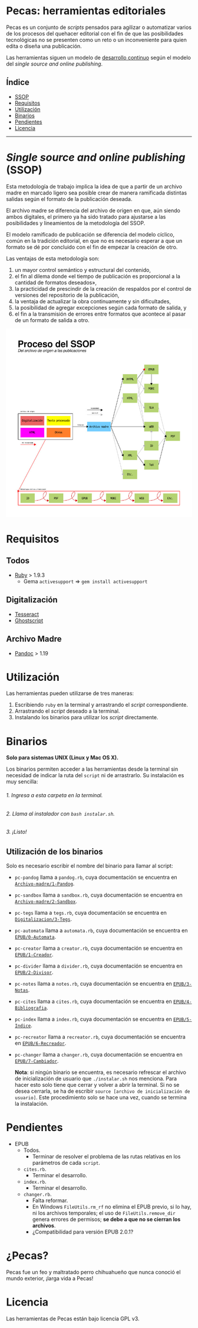 # Pecas: herramientas editoriales

Pecas es un conjunto de *scripts* pensados para agilizar
o automatizar varios de los procesos del quehacer editorial con el fin
de que las posibilidades tecnológicas no se presenten como un reto o un
inconveniente para quien edita o diseña una publicación.

Las herramientas siguen un modelo de [desarrollo continuo](https://es.wikipedia.org/wiki/Liberaci%C3%B3n_continua)
según el modelo del *single source and online publishing*.

## Índice

* [SSOP](#single-source-and-online-publishing-ssop)
* [Requisitos](#requisitos)
* [Utilización](#utilización)
* [Binarios](#binarios)
* [Pendientes](#pendientes)
* [Licencia](#licencia)

---

# *Single source and online publishing* (SSOP)

Esta metodología de trabajo implica la idea de que a partir de un archivo
madre en marcado ligero sea posible crear de manera ramificada distintas 
salidas según el formato de la publicación deseada.

El archivo madre se diferencia del archivo de origen en que, aún siendo
ambos digitales, el primero ya ha sido tratado para ajustarse a las posibilidades 
y lineamientos de la metodología del SSOP.

El modelo ramificado de publicación se diferencia del modelo cíclico, común
en la tradición editorial, en que no es necesario esperar a que un formato
se dé por concluido con el fin de empezar la creación de otro.

Las ventajas de esta metodología son:

1. un mayor control semántico y estructural del contenido,
2. el fin al dilema donde «el tiempo de publicación es proporcional a la 
cantidad de formatos deseados»,
3. la practicidad de prescindir de la creación de respaldos por el control
de versiones del repositorio de la publicación,
4. la ventaja de actualizar la obra continuamente y sin dificultades,
5. la posibilidad de agregar excepciones según cada formato de salida, y
6. el fin a la transmisión de errores entre formatos que acontece al pasar
de un formato de salida a otro.

![Flujo de trabajo](flujo-de-trabajo.jpg)

# Requisitos

## Todos

* [Ruby](https://www.ruby-lang.org/es/) > 1.9.3
  * Gema `activesupport` => `gem install activesupport`
  
## Digitalización

* [Tesseract](https://github.com/tesseract-ocr/tesseract)
* [Ghostscript](https://www.ghostscript.com/)

## Archivo Madre

* [Pandoc](http://pandoc.org/) > 1.19

# Utilización

Las herramientas pueden utilizarse de tres maneras:

1. Escribiendo `ruby` en la terminal y arrastrando el *script* correspondiente.
2. Arrastrando el *script* deseado a la terminal.
3. Instalando los binarios para utilizar los *script* directamente.

# Binarios

**Solo para sistemas UNIX (Linux y Mac OS X).**

Los binarios permiten acceder a las herramientas desde la terminal sin necesidad
de indicar la ruta del `script` ni de arrastrarlo. Su instalación es muy sencilla:

###### 1. Ingresa a esta carpeta en la terminal.
###### 2. Llama al instalador con `bash instalar.sh`.
###### 3. ¡Listo!

## Utilización de los binarios

Solo es necesario escribir el nombre del binario para llamar al script:

* `pc-pandog` llama a `pandog.rb`, cuya documentación se encuentra en [`Archivo-madre/1-Pandog`](https://github.com/ColectivoPerroTriste/Herramientas/tree/master/Archivo-madre/1-Pandog).
* `pc-sandbox` llama a `sandbox.rb`, cuya documentación se encuentra en [`Archivo-madre/2-Sandbox`](https://github.com/ColectivoPerroTriste/Herramientas/tree/master/Archivo-madre/2-Sandbox).
* `pc-tegs` llama a `tegs.rb`, cuya documentación se encuentra en [`Digitalizacion/3-Tegs`](https://github.com/ColectivoPerroTriste/Herramientas/tree/master/Digitalizacion/3-Tegs).
* `pc-automata` llama a `automata.rb`, cuya documentación se encuentra en [`EPUB/0-Automata`](https://github.com/ColectivoPerroTriste/Herramientas/tree/master/EPUB/0-Automata).
* `pc-creator` llama a `creator.rb`, cuya documentación se encuentra en [`EPUB/1-Creador`](https://github.com/ColectivoPerroTriste/Herramientas/tree/master/EPUB/1-Creador).
* `pc-divider` llama a `divider.rb`, cuya documentación se encuentra en [`EPUB/2-Divisor`](https://github.com/ColectivoPerroTriste/Herramientas/tree/master/EPUB/2-Divisor).
* `pc-notes` llama a `notes.rb`, cuya documentación se encuentra en [`EPUB/3-Notas`](https://github.com/ColectivoPerroTriste/Herramientas/tree/master/EPUB/3-Notas).
* `pc-cites` llama a `cites.rb`, cuya documentación se encuentra en [`EPUB/4-Bibliografia`](https://github.com/ColectivoPerroTriste/Herramientas/tree/master/EPUB/4-Bibliografia).
* `pc-index` llama a `index.rb`, cuya documentación se encuentra en [`EPUB/5-Indice`](https://github.com/ColectivoPerroTriste/Herramientas/tree/master/EPUB/5-Indice).
* `pc-recreator` llama a `recreator.rb`, cuya documentación se encuentra en [`EPUB/6-Recreador`](https://github.com/ColectivoPerroTriste/Herramientas/tree/master/EPUB/6-Recreador).
* `pc-changer` llama a `changer.rb`, cuya documentación se encuentra en [`EPUB/7-Cambiador`](https://github.com/ColectivoPerroTriste/Herramientas/tree/master/EPUB/7-Cambiador).

    **Nota**: si ningún binario se encuentra, es necesario refrescar el archivo de
    inicialización de usuario que `./instalar.sh` nos menciona. Para hacer esto
    solo tiene que cerrar y volver a abrir la terminal. Si no se desea cerrarla,
    se ha de escribir `source [archivo de inicialización de usuario]`. Este
    procedimiento solo se hace una vez, cuando se termina la instalación.

# Pendientes

* EPUB
  * Todos.
    * Terminar de resolver el problema de las rutas relativas en los parámetros de cada `script`.
  * `cites.rb`.
    * Terminar el desarrollo.
  * `index.rb`.
    * Terminar el desarrollo.
  * `changer.rb`.
    * Falta reformar.
    * En Windows `FileUtils.rm_rf` no elimina el EPUB previo, si lo hay, ni los archivos temporales; el uso de `FileUtils.remove_dir` genera errores de permisos; **se debe a que no se cierran los archivos**.
    * ¿Compatibilidad para versión EPUB 2.0.1?

# ¿Pecas?

Pecas fue un feo y maltratado perro chihuahueño que nunca conoció el mundo exterior, ¡larga vida a Pecas!

# Licencia

Las herramientas de Pecas están bajo licencia GPL v3.
